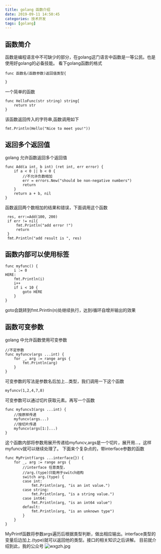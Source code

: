 ```yaml
---
title: golang 函数介绍
date: 2019-09-11 14:50:45
categories: 技术开发
tags: [golang]
---
```

## 函数简介
函数是编程语言中不可缺少的部分，在golang这门语言中函数是一等公民。也是使用好golang的必备技能。
看下golang函数的格式
``` golang
func 函数名(函数参数)返回值类型{

}
```
一个简单的函数
``` golang
func HelloFunc(str string) string{
    return str
}
```
该函数返回传入的字符串,函数调用如下
``` golang
fmt.Println(Hello("Nice to meet you!"))
```
<!--more-->
## 返回多个返回值
golang 允许函数返回多个返回值
``` golang
func Add(a int, b int) (ret int, err error) {
	if a < 0 || b < 0 {
		//不允许负数相加
		err = errors.New("should be non-negative numbers")
		return
	}
	return a + b, nil
}
```
函数返回两个数相加的结果和错误，下面调用这个函数
``` golang
 res, err:=Add(100, 200) 
 if err != nil{
     fmt.Println("add error !")
     return
 }
 fmt.Println("add result is ", res)
```
## 函数内部可以使用标签
``` golang
func myfunc() {
	i := 0
HERE:
	fmt.Println(i)
	i++
	if i < 10 {
		goto HERE
	}
}
```
goto会跳转到fmt.Println(n)处继续执行，达到i循环自增并输出的效果
## 函数可变参数
golang 中允许函数使用可变参数
``` golang
//不定参数
func myfuncv(args ...int) {
	for _, arg := range args {
		fmt.Println(arg)
	}
}
```
可变参数的写法是参数名后加上...类型，我们调用一下这个函数
``` golang
myfuncv(1,2,4,7,8)
```
可变参数可以通过切片获取元素。再写一个函数
``` golang
func myfuncv3(args ...int) {
	//按原样传递
	myfuncv(args...)
	//按切片传递
	myfuncv(args[1:]...)
}
```
这个函数内部将参数用展开传递给myfuncv,args是一个切片，展开用...，这样myfuncv就可以继续处理了。
下面来个复杂点的，带interface参数的函数
``` golang
func MyPrintf(args ...interface{}) {
	for _, arg := range args {
		//interface 任意类型，
		//arg.(type)只能用于switch结构
		switch arg.(type) {
		case int:
			fmt.Println(arg, "is an int value.")
		case string:
			fmt.Println(arg, "is a string value.")
		case int64:
			fmt.Println(arg, "is an int64 value")
		default:
			fmt.Println(arg, "is an unknown type")
		}
	}
}
```
MyPrintf函数将参数args遍历后根据类型判断，做出相应输出。interface类型的变量后边加上.(type)就可以返回他的类型。接口的相关知识之后讲解。
目前就介绍到此，我的公众号
![wxgzh.jpg](wxgzh.jpg)